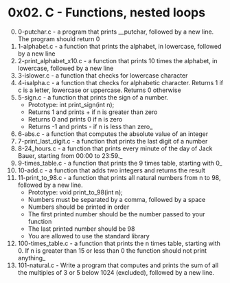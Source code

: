 # 0x02. C - Functions, nested loops

0. 0-putchar.c - a program that prints __putchar, followed by a new line. The program should return 0
1. 1-alphabet.c - a function that prints the alphabet, in lowercase, followed by a new line
2. 2-print_alphabet_x10.c - a function that prints 10 times the alphabet, in lowercase, followed by a new line
3. 3-islower.c - a function that checks for lowercase character
4. 4-isalpha.c - a function that checks for alphabetic character. Returns 1 if c is a letter, lowercase or uppercase. Returns 0 otherwise
5. 5-sign.c - a function that prints the sign of a number.
	* Prototype: int print_sign(int n);
	* Returns 1 and prints + if n is greater than zero
	* Returns 0 and prints 0 if n is zero
	* Returns -1 and prints - if n is less than zero_
6. 6-abs.c - a function that computes the absolute value of an integer
7. 7-print_last_digit.c - a function that prints the last digit of a number
8. 8-24_hours.c - a function that prints every minute of the day of Jack Bauer, starting from 00:00 to 23:59._
9. 9-times_table.c - a function that prints the 9 times table, starting with 0_
10. 10-add.c - a function that adds two integers and returns the result
11. 11-print_to_98.c - a function that prints all natural numbers from n to 98, followed by a new line.
	* Prototype: void print_to_98(int n);
	* Numbers must be separated by a comma, followed by a space
	* Numbers should be printed in order
	* The first printed number should be the number passed to your function
	* The last printed number should be 98
	* You are allowed to use the standard library
12. 100-times_table.c - a function that prints the n times table, starting with 0. If n is greater than 15 or less than 0 the function should not print anything_
13. 101-natural.c - Write a program that computes and prints the sum of all the multiples of 3 or 5 below 1024 (excluded), followed by a new line.
